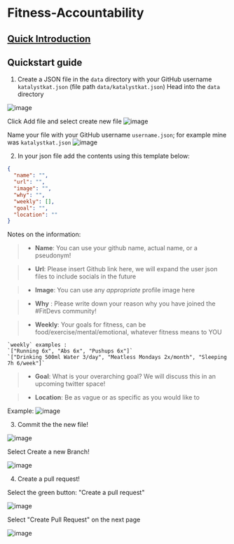 # Fitness-Accountability

## [Quick Introduction](https://fitdevs-withkat.github.io/Support/landing_page/)

## Quickstart guide

1. Create a JSON file in the `data` directory with your GitHub username `katalystkat.json` (file path `data/katalystkat.json`)
   Head into the `data` directory

![image](https://user-images.githubusercontent.com/96984912/180663307-8c822155-34f8-43b0-b59b-cfa62d454833.png)

Click Add file and select create new file
![image](https://user-images.githubusercontent.com/96984912/180663341-e049e7ad-39fc-421d-bdda-f8545ebbde8d.png)

Name your file with your GitHub username `username.json`; for example mine was `katalystkat.json`
![image](https://user-images.githubusercontent.com/96984912/180663362-77216c56-6252-4767-850e-949191dd5043.png)

2. In your json file add the contents using this template below:

```json
{
  "name": "",
  "url": "",
  "image": "",
  "why": "",
  "weekly": [],
  "goal": "",
  "location": ""
}
```

Notes on the information:

> - **Name**: You can use your github name, actual name, or a pseudonym!

> - **Url**: Please insert Github link here, we will expand the user json files to include socials in the future

> - **Image**: You can use any _appropriate_ profile image here

> - **Why** : Please write down your reason why you have joined the #FitDevs community!

> - **Weekly**: Your goals for fitness, can be food/exercise/mental/emotional, whatever fitness means to YOU

```
`weekly` examples :
`["Running 6x", "Abs 6x", "Pushups 6x"]`
`["Drinking 500ml Water 3/day", "Meatless Mondays 2x/month", "Sleeping 7h 6/week"]`
```

> - **Goal**: What is your overarching goal? We will discuss this in an upcoming twitter space!

> - **Location**: Be as vague or as specific as you would like to

Example: ![image](https://user-images.githubusercontent.com/96984912/180859482-a59aa1a7-2df6-4900-9ad5-201667205c50.png)

3. Commit the the new file!

![image](https://user-images.githubusercontent.com/109629064/180862145-2d9e9d55-4099-4660-81fd-fad3a60372f1.png)

Select Create a new Branch!

![image](https://user-images.githubusercontent.com/109629064/180862218-99a9942e-5911-4534-9c69-180a87e99bd2.png)

4. Create a pull request!

Select the green button: "Create a pull request"

![image](https://user-images.githubusercontent.com/109629064/180862468-449829fb-e71f-4964-bc6b-c547f15920ea.png)

Select "Create Pull Request" on the next page

![image](https://user-images.githubusercontent.com/109629064/180862550-20279183-d4e2-4367-a709-bfac1305cf67.png)
